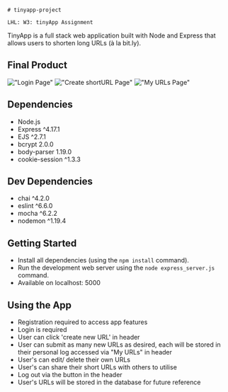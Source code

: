                                                                                                # tinyapp-project
                                                                                     LHL: W3: tinyApp Assignment

TinyApp is a full stack web application built with Node and Express that allows users to shorten long URLs (à la bit.ly).

## Final Product

!["Login Page"](https://github.com/drystar/tinyapp-project/blob/master/docs/login.png?raw=true)
!["Create shortURL Page"](https://github.com/drystar/tinyapp-project/blob/master/docs/create-new-url.png?raw=true)
!["My URLs Page"](https://github.com/drystar/tinyapp-project/blob/master/docs/my-urls.png?raw=true)

## Dependencies

- Node.js
- Express ^4.17.1
- EJS ^2.7.1
- bcrypt 2.0.0
- body-parser 1.19.0
- cookie-session ^1.3.3

## Dev Dependencies

- chai ^4.2.0
- eslint ^6.6.0
- mocha ^6.2.2
- nodemon ^1.19.4


## Getting Started

- Install all dependencies (using the `npm install` command).
- Run the development web server using the `node express_server.js` command.
- Available on localhost: 5000

## Using the App

- Registration required to access app features
- Login is required 
- User can click 'create new URL' in header
- User can submit as many new URLs as desired, each will be stored in their personal log accessed via "My URLs" in header
- User's can edit/ delete their own URLs 
- User's can share their short URLs with others to utilise
- Log out via the button in the header
- User's URLs will be stored in the database for future reference 
